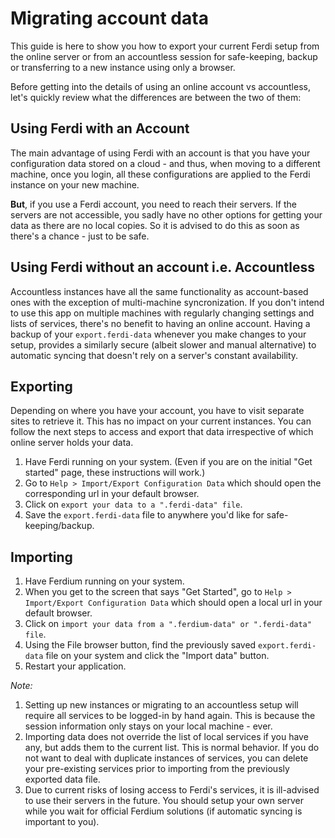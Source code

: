 # Migrating account data

This guide is here to show you how to export your current Ferdi setup from the online server or from an accountless session for safe-keeping, backup or transferring to a new instance using only a browser.

Before getting into the details of using an online account vs accountless, let's quickly review what the differences are between the two of them:

## Using Ferdi with an Account

The main advantage of using Ferdi with an account is that you have your configuration data stored on a cloud - and thus, when moving to a different machine, once you login, all these configurations are applied to the Ferdi instance on your new machine.

**But**, if you use a Ferdi account, you need to reach their servers. If the servers are not accessible, you sadly have no other options for getting your data as there are no local copies. So it is advised to do this as soon as there's a chance - just to be safe.

## Using Ferdi without an account i.e. Accountless

Accountless instances have all the same functionality as account-based ones with the exception of multi-machine syncronization. If you don't intend to use this app on multiple machines with regularly changing settings and lists of services, there's no benefit to having an online account. Having a backup of your `export.ferdi-data` whenever you make changes to your setup, provides a similarly secure (albeit slower and manual alternative) to automatic syncing that doesn't rely on a server's constant availability.

## Exporting

Depending on where you have your account, you have to visit separate sites to retrieve it. This has no impact on your current instances. You can follow the next steps to access and export that data irrespective of which online server holds your data.

1. Have Ferdi running on your system. (Even if you are on the initial "Get started" page, these instructions will work.)
2. Go to `Help > Import/Export Configuration Data` which should open the corresponding url in your default browser.
3. Click on `export your data to a ".ferdi-data" file`.
4. Save the `export.ferdi-data` file to anywhere you'd like for safe-keeping/backup.

## Importing

1. Have Ferdium running on your system.
2. When you get to the screen that says "Get Started", go to `Help > Import/Export Configuration Data` which should open a local url in your default browser.
3. Click on `import your data from a ".ferdium-data" or ".ferdi-data" file`.
4. Using the File browser button, find the previously saved `export.ferdi-data` file on your system and click the "Import data" button.
5. Restart your application.

_Note:_

1. Setting up new instances or migrating to an accountless setup will require all services to be logged-in by hand again. This is because the session information only stays on your local machine - ever.
2. Importing data does not override the list of local services if you have any, but adds them to the current list. This is normal behavior. If you do not want to deal with duplicate instances of services, you can delete your pre-existing services prior to importing from the previously exported data file.
3. Due to current risks of losing access to Ferdi's services, it is ill-advised to use their servers in the future. You should setup your own server while you wait for official Ferdium solutions (if automatic syncing is important to you).
